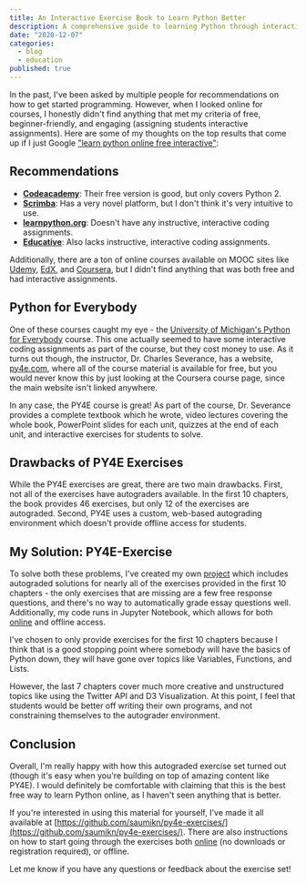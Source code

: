 ```yaml
---
title: An Interactive Exercise Book to Learn Python Better
description: A comprehensive guide to learning Python through interactive exercises.
date: "2020-12-07"
categories:
  - blog
  - education
published: true
---
```


In the past, I've been asked by multiple people for recommendations on how to get started programming. However, when I looked online for courses, I honestly didn't find anything that met my criteria of free, beginner-friendly, and engaging (assigning students interactive assignments). Here are some of my thoughts on the top results that come up if I just Google ["learn python online free interactive"](https://www.google.com/search?q=learn+python+online+free+interactive):

## Recommendations

- **[Codeacademy](https://www.codecademy.com/learn/learn-python)**: Their free version is good, but only covers Python 2.
- **[Scrimba](https://scrimba.com/learn/python/)**: Has a very novel platform, but I don't think it's very intuitive to use.
- **[learnpython.org](https://www.learnpython.org)**: Doesn't have any instructive, interactive coding assignments.
- **[Educative](https://www.educative.io/courses/learn-python-3-from-scratch)**: Also lacks instructive, interactive coding assignments.

Additionally, there are a ton of online courses available on MOOC sites like [Udemy](https://www.udemy.com/topic/python/), [EdX](https://www.edx.org/learn/python), and [Coursera](https://www.coursera.org/courses?query=python), but I didn't find anything that was both free and had interactive assignments.

## Python for Everybody

One of these courses caught my eye - the [University of Michigan's Python for Everybody](https://www.coursera.org/specializations/python) course. This one actually seemed to have some interactive coding assignments as part of the course, but they cost money to use. As it turns out though, the instructor, Dr. Charles Severance, has a website, [py4e.com](http://py4e.com), where all of the course material is available for free, but you would never know this by just looking at the Coursera course page, since the main website isn't linked anywhere.

In any case, the PY4E course is great! As part of the course, Dr. Severance provides a complete textbook which he wrote, video lectures covering the whole book, PowerPoint slides for each unit, quizzes at the end of each unit, and interactive exercises for students to solve.

## Drawbacks of PY4E Exercises

While the PY4E exercises are great, there are two main drawbacks. First, not all of the exercises have autograders available. In the first 10 chapters, the book provides 46 exercises, but only 12 of the exercises are autograded. Second, PY4E uses a custom, web-based autograding environment which doesn't provide offline access for students.

## My Solution: PY4E-Exercise

To solve both these problems, I've created my own [project](https://github.com/saumikn/py4e-exercises) which includes autograded solutions for nearly all of the exercises provided in the first 10 chapters - the only exercises that are missing are a few free response questions, and there's no way to automatically grade essay questions well. Additionally, my code runs in Jupyter Notebook, which allows for both [online](https://mybinder.org/v2/gh/saumikn/py4e-exercises/HEAD) and offline access.

I've chosen to only provide exercises for the first 10 chapters because I think that is a good stopping point where somebody will have the basics of Python down, they will have gone over topics like Variables, Functions, and Lists.

However, the last 7 chapters cover much more creative and unstructured topics like using the Twitter API and D3 Visualization. At this point, I feel that students would be better off writing their own programs, and not constraining themselves to the autograder environment.

## Conclusion

Overall, I'm really happy with how this autograded exercise set turned out (though it's easy when you're building on top of amazing content like PY4E). I would definitely be comfortable with claiming that this is the best free way to learn Python online, as I haven't seen anything that is better.

If you're interested in using this material for yourself, I've made it all available at [https://github.com/saumikn/py4e-exercises/](https://github.com/saumikn/py4e-exercises/). There are also instructions on how to start going through the exercises both [online](https://mybinder.org/v2/gh/saumikn/py4e-exercises/HEAD) (no downloads or registration required), or offline.

Let me know if you have any questions or feedback about the exercise set!
